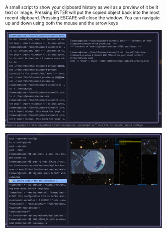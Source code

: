 A small script to show your clipboard history as well as a preview of it be it text or image.
Pressing ENTER will put the copied object back into the most recent clipboard.
Pressing ESCAPE will close the window.
You can navigate up and down using both the mouse and the arrow keys

![Only Text](image.png)


![Image preview](image-1.png)
